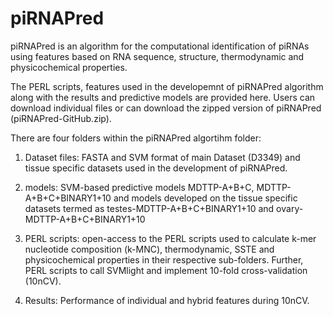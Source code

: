 # piRNAPred

piRNAPred is an algorithm for the computational identification of piRNAs using features based on RNA sequence, structure, thermodynamic and physicochemical properties.

The PERL scripts, features used in the developemnt of piRNAPred algorithm along with the results and predictive models are provided here. Users can download individual files or can download the zipped version of piRNAPred (piRNAPred-GitHub.zip).

There are four folders within the piRNAPred algortihm folder:
1. Dataset files: FASTA and SVM format of main Dataset (D3349) and tissue specific datasets used in the development of piRNAPred. 

2. models: SVM-based predictive models MDTTP-A+B+C,  MDTTP-A+B+C+BINARY1+10 and models developed on the tissue specific datasets termed as testes-MDTTP-A+B+C+BINARY1+10 and  ovary-MDTTP-A+B+C+BINARY1+10

3. PERL scripts: open-access to the PERL scripts used to calculate k-mer nucleotide composition (k-MNC), thermodynamic, SSTE and physicochemical properties in their respective sub-folders. Further, PERL scripts to call SVMlight and implement 10-fold cross-validation (10nCV).

4. Results: Performance of individual and hybrid features during 10nCV.

